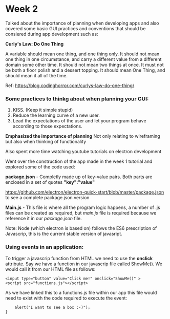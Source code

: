 # Week 2
Talked about the importance of planning when developing apps and also covered some basic GUI practices and conventions that should be consiered during app development such as:

**Curly's Law: Do One Thing**

A variable should mean one thing, and one thing only. It should not mean one thing in one circumstance, and carry a different value from a different domain some other time. It should not mean two things at once. It must not be both a floor polish and a dessert topping. It should mean One Thing, and should mean it all of the time.

Ref: https://blog.codinghorror.com/curlys-law-do-one-thing/

### Some practices to thinkg about when planning your GUI:

1.  KISS. (Keep it simple stupid)
2.  Reduce the learning curve of a new user.
3.  Lead the expectations of the user and let your program behave according to those expectations.

**Emphasized the importance of planning**
Not only relating to wireframing but also when thinking of functionality

Also spent more time watching youtube tutorials on electron development

Went over the construction of the app made in the week 1 tutorial and explored some of the code used:

**package.json** - Completly made up of key-value pairs. Both parts are enclosed in a set of quotes **"key":"value"**

https://github.com/electron/electron-quick-start/blob/master/package.json to see a complete package.json version

**Main.js** - This file is where all the program logic happens, a number of .js files can be created as required, but *main.js* file is required because we reference it in our *package.json* file.

Note: Node (which electron is based on) follows the ES6 prescription of Javascrip, this is the current stable version of javasript.

### Using events in an application:

To trigger a javascrip function from HTML we need to use the **onclick** attribute. Say we have a function in our javascrip file called ShowMe(). We would call it from our HTML file as follows:
```
<input type="button" value="Click me!" onclick="ShowMe()" >
<script src="functions.js"></script>
```
As we have linked this to a functions.js file within our app this file would need to exist with the code required to execute the event:

```function ShowMe() {
    alert("I want to see a box :-)");
}
```


